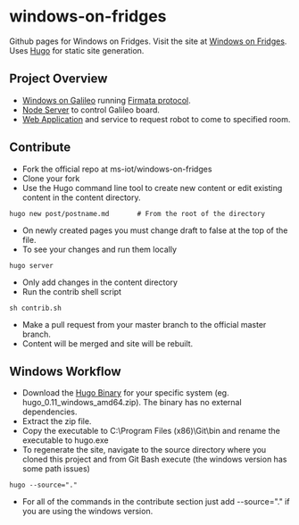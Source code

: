 windows-on-fridges
==================


Github pages for Windows on Fridges.
Visit the site at [Windows on Fridges](https://ms-iot.github.io/windows-on-fridges).
Uses [Hugo](hugo.spf13.com) for static site generation.

## Project Overview
* [Windows on Galileo](https://ms-iot.github.io/content) running [Firmata protocol](https://github.com/firmata/arduino).
* [Node Server](http://github.com/ms-iot/wof-nodebot) to control Galileo board.
* [Web Application](http://github.com/ms-iot/wof-webapp) and service to request robot to come to specified room.

## Contribute
* Fork the official repo at ms-iot/windows-on-fridges
* Clone your fork
* Use the Hugo command line tool to create new content or edit existing content in the content directory.
```
hugo new post/postname.md       # From the root of the directory
```
* On newly created pages you must change draft to false at the top of the file.
* To see your changes and run them locally
```
hugo server
```
* Only add changes in the content directory
* Run the contrib shell script
```
sh contrib.sh
```
* Make a pull request from your master branch to the official master branch.
* Content will be merged and site will be rebuilt.

## Windows Workflow
* Download the [Hugo Binary](https://github.com/spf13/hugo/releases) for your specific system (eg. hugo_0.11_windows_amd64.zip). The binary has no external dependencies.
* Extract the zip file.
* Copy the executable to C:\Program Files (x86)\Git\bin and rename the executable to hugo.exe
* To regenerate the site, navigate to the source directory where you cloned this project and from Git Bash execute (the windows version has some path issues)
```
hugo --source="."
```
* For all of the commands in the contribute section just add --source="." if you are using the windows version.


